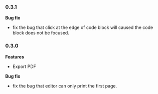 ### 0.3.1

**Bug fix**

- fix the bug that click at the edge of code block will caused the code block does not be focused.

### 0.3.0

**Features**

- Export PDF

**Bug fix**

- fix the bug that editor can only print the first page.
